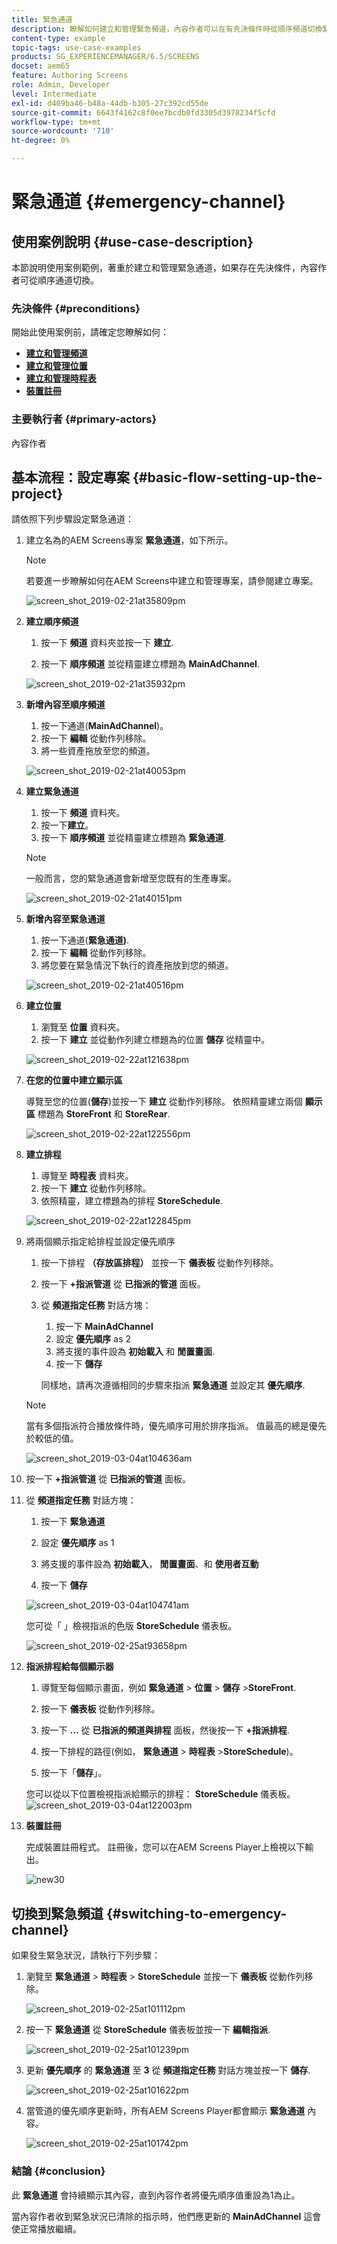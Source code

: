 ```yaml
---
title: 緊急通道
description: 瞭解如何建立和管理緊急頻道，內容作者可以在有先決條件時從順序頻道切換緊急頻道。
content-type: example
topic-tags: use-case-examples
products: SG_EXPERIENCEMANAGER/6.5/SCREENS
docset: aem65
feature: Authoring Screens
role: Admin, Developer
level: Intermediate
exl-id: d409ba46-b48a-44db-b305-27c392cd55de
source-git-commit: 6643f4162c8f0ee7bcdb0fd3305d3978234f5cfd
workflow-type: tm+mt
source-wordcount: '710'
ht-degree: 0%

---
```


# 緊急通道 {#emergency-channel}

## 使用案例說明 {#use-case-description}

本節說明使用案例範例，著重於建立和管理緊急通道，如果存在先決條件，內容作者可從順序通道切換。

### 先決條件 {#preconditions}

開始此使用案例前，請確定您瞭解如何：

* **[建立和管理頻道](managing-channels.md)**
* **[建立和管理位置](managing-locations.md)**
* **[建立和管理時程表](managing-schedules.md)**
* **[裝置註冊](device-registration.md)**

### 主要執行者 {#primary-actors}

內容作者

## 基本流程：設定專案 {#basic-flow-setting-up-the-project}

請依照下列步驟設定緊急通道：

1. 建立名為的AEM Screens專案 **緊急通道**，如下所示。

   >[!NOTE]
   >若要進一步瞭解如何在AEM Screens中建立和管理專案，請參閱建立專案。

   ![screen_shot_2019-02-21at35809pm](assets/screen_shot_2019-02-21at35809pm.png)

1. **建立順序頻道**

   1. 按一下 **頻道** 資料夾並按一下 **建立**.

   1. 按一下 **順序頻道** 並從精靈建立標題為 **MainAdChannel**.

   ![screen_shot_2019-02-21at35932pm](assets/screen_shot_2019-02-21at35932pm.png)

1. **新增內容至順序頻道**

   1. 按一下通道(**MainAdChannel**)。
   1. 按一下 **編輯** 從動作列移除。
   1. 將一些資產拖放至您的頻道。

   ![screen_shot_2019-02-21at40053pm](assets/screen_shot_2019-02-21at40053pm.png)

1. **建立緊急通道**

   1. 按一下 **頻道** 資料夾。
   1. 按一下&#x200B;**建立**。
   1. 按一下 **順序頻道** 並從精靈建立標題為 **緊急通道**.

   >[!NOTE]
   >
   >一般而言，您的緊急通道會新增至您既有的生產專案。

   ![screen_shot_2019-02-21at40151pm](assets/screen_shot_2019-02-21at40151pm.png)

1. **新增內容至緊急通道**

   1. 按一下通道(**緊急通道)**.
   1. 按一下 **編輯** 從動作列移除。
   1. 將您要在緊急情況下執行的資產拖放到您的頻道。

   ![screen_shot_2019-02-21at40516pm](assets/screen_shot_2019-02-21at40516pm.png)

1. **建立位置**

   1. 瀏覽至 **位置** 資料夾。
   1. 按一下 **建立** 並從動作列建立標題為的位置 **儲存** 從精靈中。

   ![screen_shot_2019-02-22at121638pm](assets/screen_shot_2019-02-22at121638pm.png)

1. **在您的位置中建立顯示區**

   導覽至您的位置(**儲存**)並按一下 **建立** 從動作列移除。 依照精靈建立兩個 **顯示區** 標題為 **StoreFront** 和 **StoreRear**.

   ![screen_shot_2019-02-22at122556pm](assets/screen_shot_2019-02-22at122556pm.png)

1. **建立排程**

   1. 導覽至 **時程表** 資料夾。
   1. 按一下 **建立** 從動作列移除。
   1. 依照精靈，建立標題為的排程 **StoreSchedule**.

   ![screen_shot_2019-02-22at122845pm](assets/screen_shot_2019-02-22at122845pm.png)

1. 將兩個顯示指定給排程並設定優先順序

   1. 按一下排程 **（存放區排程）** 並按一下 **儀表板** 從動作列移除。

   1. 按一下 **+指派管道** 從 **已指派的管道** 面板。

   1. 從 **頻道指定任務** 對話方塊：

      1. 按一下 **MainAdChannel**
      1. 設定 **優先順序** as 2
      1. 將支援的事件設為 **初始載入** 和 **閒置畫面**.
      1. 按一下 **儲存**

      同樣地，請再次遵循相同的步驟來指派 **緊急通道** 並設定其 **優先順序**.

   >[!NOTE]
   >
   >當有多個指派符合播放條件時，優先順序可用於排序指派。 值最高的總是優先於較低的值。

   ![screen_shot_2019-03-04at104636am](assets/screen_shot_2019-03-04at104636am.png)

1. 按一下 **+指派管道** 從 **已指派的管道** 面板。

1. 從 **頻道指定任務** 對話方塊：

   1. 按一下 **緊急通道**
   1. 設定 **優先順序** as 1

   1. 將支援的事件設為 **初始載入**， **閒置畫面**、和 **使用者互動**

   1. 按一下 **儲存**

   ![screen_shot_2019-03-04at104741am](assets/screen_shot_2019-03-04at104741am.png)

   您可從「 」檢視指派的色版 **StoreSchedule** 儀表板。

   ![screen_shot_2019-02-25at93658pm](assets/screen_shot_2019-02-25at93658pm.png)

1. **指派排程給每個顯示器**

   1. 導覽至每個顯示畫面，例如 **緊急通道** > **位置** > **儲存** >**StoreFront**.

   1. 按一下 **儀表板** 從動作列移除。
   1. 按一下 **...** 從 **已指派的頻道與排程** 面板，然後按一下 **+指派排程**.

   1. 按一下排程的路徑(例如， **緊急通道** > **時程表** >**StoreSchedule**)。

   1. 按一下「**儲存**」。

   您可以從以下位置檢視指派給顯示的排程： **StoreSchedule** 儀表板。
   ![screen_shot_2019-03-04at122003pm](assets/screen_shot_2019-03-04at122003pm.png)

1. **裝置註冊**

   完成裝置註冊程式。 註冊後，您可以在AEM Screens Player上檢視以下輸出。

   ![new30](assets/new30.gif)

## 切換到緊急頻道 {#switching-to-emergency-channel}

如果發生緊急狀況，請執行下列步驟：

1. 瀏覽至 **緊急通道** > **時程表** > **StoreSchedule** 並按一下 **儀表板** 從動作列移除。

   ![screen_shot_2019-02-25at101112pm](assets/screen_shot_2019-02-25at101112pm.png)

1. 按一下 **緊急通道** 從 **StoreSchedule** 儀表板並按一下 **編輯指派**.

   ![screen_shot_2019-02-25at101239pm](assets/screen_shot_2019-02-25at101239pm.png)

1. 更新 **優先順序** 的 **緊急通道** 至 **3** 從 **頻道指定任務** 對話方塊並按一下 **儲存**.

   ![screen_shot_2019-02-25at101622pm](assets/screen_shot_2019-02-25at101622pm.png)

1. 當管道的優先順序更新時，所有AEM Screens Player都會顯示 **緊急通道** 內容。

   ![screen_shot_2019-02-25at101742pm](assets/screen_shot_2019-02-25at101742pm.png)

### 結論 {#conclusion}

此 **緊急通道** 會持續顯示其內容，直到內容作者將優先順序值重設為1為止。

當內容作者收到緊急狀況已清除的指示時，他們應更新的 **MainAdChannel** 這會使正常播放繼續。
